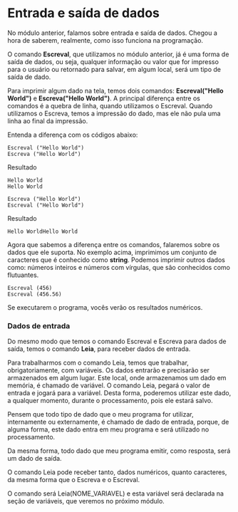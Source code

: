 # Entrada e saída de dados

No módulo anterior, falamos sobre entrada e saída de dados. Chegou a hora de saberem, realmente, como isso funciona na programação.

O comando **Escreval**, que utilizamos no módulo anterior, já é uma forma de saída de dados, ou seja, qualquer informação ou valor que for impresso para o usuário ou retornado para salvar, em algum local, será um tipo de saída de dado.

Para imprimir algum dado na tela, temos dois comandos: **Escreval("Hello World")** e **Escreva("Hello World")**. A principal diferença entre os comandos é a quebra de linha, quando utilizamos o Escreval. Quando utilizamos o Escreva, temos a impressão do dado, mas ele não pula uma linha ao final da impressão.

Entenda a diferença com os códigos abaixo:

```
Escreval ("Hello World")
Escreva ("Hello World")
```

Resultado

```
Hello World
Hello World
```

```
Escreva ("Hello World")
Escreval ("Hello World")
```

Resultado

```
Hello WorldHello World
```

Agora que sabemos a diferença entre os comandos, falaremos sobre os dados que ele suporta. No exemplo acima, imprimimos um conjunto de caracteres que é conhecido como **string**. Podemos imprimir outros dados como: números inteiros e números com vírgulas, que são conhecidos como flutuantes.

```
Escreval (456)
Escreval (456.56)
```

Se executarem o programa, vocês verão os resultados numéricos.

### Dados de entrada

Do mesmo modo que temos o comando Escreval e Escreva para dados de saída, temos o comando **Leia**, para receber dados de entrada.

Para trabalharmos com o comando Leia, temos que trabalhar, obrigatoriamente, com variáveis. Os dados entrarão e precisarão ser armazenados em algum lugar. Este local, onde armazenamos um dado em memória, é chamado de variável. O comando Leia, pegará o valor de entrada e jogará para a variável. Desta forma, poderemos utilizar este dado, a qualquer momento, durante o processamento, pois ele estará salvo.

Pensem que todo tipo de dado que o meu programa for utilizar, internamente ou externamente, é chamado de dado de entrada, porque, de alguma forma, este dado entra em meu programa e será utilizado no processamento.

Da mesma forma, todo dado que meu programa emitir, como resposta, será um dado de saída.

O comando Leia pode receber tanto, dados numéricos, quanto caracteres, da mesma forma que o Escreva e o Escreval.

O comando será Leia(NOME_VARIAVEL) e esta variável será declarada na seção de variáveis, que veremos no próximo módulo.

